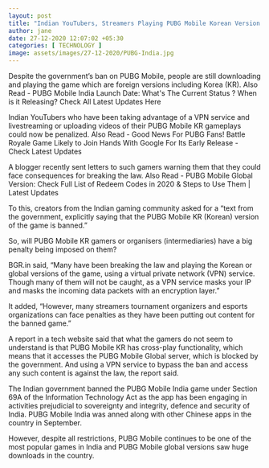 ```yaml
---
layout: post
title: "Indian YouTubers, Streamers Playing PUBG Mobile Korean Version Could Be Penalized"
author: jane 
date: 27-12-2020 12:07:02 +05:30 
categories: [ TECHNOLOGY ] 
image: assets/images/27-12-2020/PUBG-India.jpg
---
```

Despite the government’s ban on PUBG Mobile, people are still downloading and playing the game which are foreign versions including Korea (KR). Also Read - PUBG Mobile India Launch Date: What's The Current Status ? When is it Releasing? Check All Latest Updates Here

Indian YouTubers who have been taking advantage of a VPN service and livestreaming or uploading videos of their PUBG Mobile KR gameplays could now be penalized. Also Read - Good News For PUBG Fans! Battle Royale Game Likely to Join Hands With Google For Its Early Release - Check Latest Updates

A blogger recently sent letters to such gamers warning them that they could face consequences for breaking the law. Also Read - PUBG Mobile Global Version: Check Full List of Redeem Codes in 2020 & Steps to Use Them | Latest Updates

To this, creators from the Indian gaming community asked for a “text from the government, explicitly saying that the PUBG Mobile KR (Korean) version of the game is banned.”

So, will PUBG Mobile KR gamers or organisers (intermediaries) have a big penalty being imposed on them?

BGR.in said, “Many have been breaking the law and playing the Korean or global versions of the game, using a virtual private network (VPN) service. Though many of them will not be caught, as a VPN service masks your IP and masks the incoming data packets with an encryption layer.”

It added, “However, many streamers tournament organizers and esports organizations can face penalties as they have been putting out content for the banned game.”

A report in a tech website said that what the gamers do not seem to understand is that PUBG Mobile KR has cross-play functionality, which means that it accesses the PUBG Mobile Global server, which is blocked by the government. And using a VPN service to bypass the ban and access any such content is against the law, the report said.

The Indian government banned the PUBG Mobile India game under Section 69A of the Information Technology Act as the app has been engaging in activities prejudicial to sovereignty and integrity, defence and security of India. PUBG Mobile India was anned along with other Chinese apps in the country in September.

However, despite all restrictions, PUBG Mobile continues to be one of the most popular games in India and PUBG Mobile global versions saw huge downloads in the country.